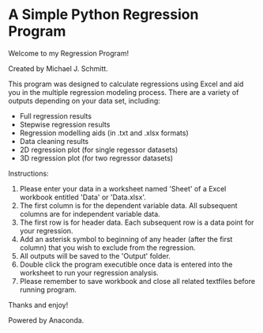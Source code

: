 # A Simple Python Regression Program

Welcome to my Regression Program!

Created by Michael J. Schmitt.

This program was designed to calculate regressions using Excel and aid you in the multiple regression modeling process.
There are a variety of outputs depending on your data set, including:
<ul>
  <li>Full regression results</li>
  <li>Stepwise regression results</li>
  <li>Regression modelling aids (in .txt and .xlsx formats)</li>
  <li>Data cleaning results</li>
  <li>2D regression plot (for single regessor datasets)</li>
  <li>3D regression plot (for two regressor datasets)</li>
</ul>

Instructions:
<ol>
  <li>Please enter your data in a worksheet named 'Sheet' of a Excel workbook entitled 'Data' or 'Data.xlsx'.</li>
  <li>The first column is for the dependent variable data. All subsequent columns are for independent variable data.</li>
  <li>The first row is for header data. Each subsequent row is a data point for your regression.</li>
  <li>Add an asterisk symbol to beginning of any header (after the first column) that you wish to exclude from the regression.</li>
  <li>All outputs will be saved to the 'Output' folder.</li>
  <li>Double click the program executible once data is entered into the worksheet to run your regression analysis.</li>
  <li>Please remember to save workbook and close all related textfiles before running program.</li>
</ol>

Thanks and enjoy!

Powered by Anaconda.
